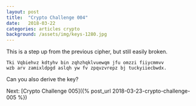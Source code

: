 ```yaml
---
layout: post
title:  "Crypto Challenge 004"
date:   2018-03-22
categories: articles crypto
background: /assets/img/keys-1280.jpg
---
```

This is a step up from the previous cipher, but still easily broken.

````
Tki Vqbiehvz kdtyhv bin zqhzhqklvuewqm jfu omzzi fiiycmmvv
wzb arv zamixldpgd aslqh yw fv zpqvzvrepz bj tuckyiiecbwdx.
````

Can you also derive the key?

Next: [Crypto Challenge 005]({% post_url 2018-03-23-crypto-challenge-005 %})